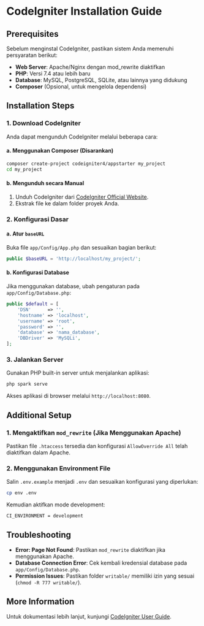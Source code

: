 # CodeIgniter Installation Guide

## Prerequisites
Sebelum menginstal CodeIgniter, pastikan sistem Anda memenuhi persyaratan berikut:

- **Web Server**: Apache/Nginx dengan mod_rewrite diaktifkan
- **PHP**: Versi 7.4 atau lebih baru
- **Database**: MySQL, PostgreSQL, SQLite, atau lainnya yang didukung
- **Composer** (Opsional, untuk mengelola dependensi)

## Installation Steps

### 1. Download CodeIgniter

Anda dapat mengunduh CodeIgniter melalui beberapa cara:

#### a. Menggunakan Composer (Disarankan)
```bash
composer create-project codeigniter4/appstarter my_project
cd my_project
```

#### b. Mengunduh secara Manual
1. Unduh CodeIgniter dari [CodeIgniter Official Website](https://codeigniter.com/download).
2. Ekstrak file ke dalam folder proyek Anda.

### 2. Konfigurasi Dasar

#### a. Atur `baseURL`
Buka file `app/Config/App.php` dan sesuaikan bagian berikut:
```php
public $baseURL = 'http://localhost/my_project/';
```

#### b. Konfigurasi Database
Jika menggunakan database, ubah pengaturan pada `app/Config/Database.php`:
```php
public $default = [
    'DSN'      => '',
    'hostname' => 'localhost',
    'username' => 'root',
    'password' => '',
    'database' => 'nama_database',
    'DBDriver' => 'MySQLi',
];
```

### 3. Jalankan Server
Gunakan PHP built-in server untuk menjalankan aplikasi:
```bash
php spark serve
```
Akses aplikasi di browser melalui `http://localhost:8080`.

## Additional Setup

### 1. Mengaktifkan `mod_rewrite` (Jika Menggunakan Apache)
Pastikan file `.htaccess` tersedia dan konfigurasi `AllowOverride All` telah diaktifkan dalam Apache.

### 2. Menggunakan Environment File
Salin `.env.example` menjadi `.env` dan sesuaikan konfigurasi yang diperlukan:
```bash
cp env .env
```
Kemudian aktifkan mode development:
```bash
CI_ENVIRONMENT = development
```

## Troubleshooting

- **Error: Page Not Found**: Pastikan `mod_rewrite` diaktifkan jika menggunakan Apache.
- **Database Connection Error**: Cek kembali kredensial database pada `app/Config/Database.php`.
- **Permission Issues**: Pastikan folder `writable/` memiliki izin yang sesuai (`chmod -R 777 writable/`).

## More Information
Untuk dokumentasi lebih lanjut, kunjungi [CodeIgniter User Guide](https://codeigniter.com/user_guide/).

